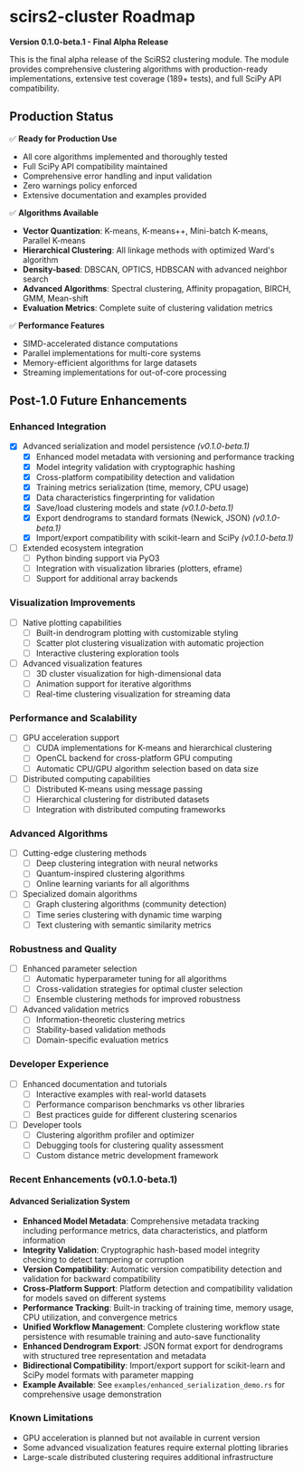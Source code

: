 # scirs2-cluster Roadmap

**Version 0.1.0-beta.1 - Final Alpha Release**

This is the final alpha release of the SciRS2 clustering module. The module provides comprehensive clustering algorithms with production-ready implementations, extensive test coverage (189+ tests), and full SciPy API compatibility.

## Production Status

✅ **Ready for Production Use**
- All core algorithms implemented and thoroughly tested
- Full SciPy API compatibility maintained
- Comprehensive error handling and input validation
- Zero warnings policy enforced
- Extensive documentation and examples provided

✅ **Algorithms Available**
- **Vector Quantization**: K-means, K-means++, Mini-batch K-means, Parallel K-means
- **Hierarchical Clustering**: All linkage methods with optimized Ward's algorithm
- **Density-based**: DBSCAN, OPTICS, HDBSCAN with advanced neighbor search
- **Advanced Algorithms**: Spectral clustering, Affinity propagation, BIRCH, GMM, Mean-shift
- **Evaluation Metrics**: Complete suite of clustering validation metrics

✅ **Performance Features**
- SIMD-accelerated distance computations
- Parallel implementations for multi-core systems
- Memory-efficient algorithms for large datasets
- Streaming implementations for out-of-core processing

## Post-1.0 Future Enhancements

### Enhanced Integration
- [x] Advanced serialization and model persistence *(v0.1.0-beta.1)*
  - [x] Enhanced model metadata with versioning and performance tracking
  - [x] Model integrity validation with cryptographic hashing
  - [x] Cross-platform compatibility detection and validation
  - [x] Training metrics serialization (time, memory, CPU usage)
  - [x] Data characteristics fingerprinting for validation
  - [x] Save/load clustering models and state *(v0.1.0-beta.1)*
  - [x] Export dendrograms to standard formats (Newick, JSON) *(v0.1.0-beta.1)*
  - [x] Import/export compatibility with scikit-learn and SciPy *(v0.1.0-beta.1)*
- [ ] Extended ecosystem integration
  - [ ] Python binding support via PyO3
  - [ ] Integration with visualization libraries (plotters, eframe)
  - [ ] Support for additional array backends

### Visualization Improvements
- [ ] Native plotting capabilities
  - [ ] Built-in dendrogram plotting with customizable styling
  - [ ] Scatter plot clustering visualization with automatic projection
  - [ ] Interactive clustering exploration tools
- [ ] Advanced visualization features
  - [ ] 3D cluster visualization for high-dimensional data
  - [ ] Animation support for iterative algorithms
  - [ ] Real-time clustering visualization for streaming data

### Performance and Scalability
- [ ] GPU acceleration support
  - [ ] CUDA implementations for K-means and hierarchical clustering
  - [ ] OpenCL backend for cross-platform GPU computing
  - [ ] Automatic CPU/GPU algorithm selection based on data size
- [ ] Distributed computing capabilities
  - [ ] Distributed K-means using message passing
  - [ ] Hierarchical clustering for distributed datasets
  - [ ] Integration with distributed computing frameworks

### Advanced Algorithms
- [ ] Cutting-edge clustering methods
  - [ ] Deep clustering integration with neural networks
  - [ ] Quantum-inspired clustering algorithms
  - [ ] Online learning variants for all algorithms
- [ ] Specialized domain algorithms
  - [ ] Graph clustering algorithms (community detection)
  - [ ] Time series clustering with dynamic time warping
  - [ ] Text clustering with semantic similarity metrics

### Robustness and Quality
- [ ] Enhanced parameter selection
  - [ ] Automatic hyperparameter tuning for all algorithms
  - [ ] Cross-validation strategies for optimal cluster selection
  - [ ] Ensemble clustering methods for improved robustness
- [ ] Advanced validation metrics
  - [ ] Information-theoretic clustering metrics
  - [ ] Stability-based validation methods
  - [ ] Domain-specific evaluation metrics

### Developer Experience
- [ ] Enhanced documentation and tutorials
  - [ ] Interactive examples with real-world datasets
  - [ ] Performance comparison benchmarks vs other libraries
  - [ ] Best practices guide for different clustering scenarios
- [ ] Developer tools
  - [ ] Clustering algorithm profiler and optimizer
  - [ ] Debugging tools for clustering quality assessment
  - [ ] Custom distance metric development framework

### Recent Enhancements (v0.1.0-beta.1)

#### Advanced Serialization System
- **Enhanced Model Metadata**: Comprehensive metadata tracking including performance metrics, data characteristics, and platform information
- **Integrity Validation**: Cryptographic hash-based model integrity checking to detect tampering or corruption
- **Version Compatibility**: Automatic version compatibility detection and validation for backward compatibility
- **Cross-Platform Support**: Platform detection and compatibility validation for models saved on different systems
- **Performance Tracking**: Built-in tracking of training time, memory usage, CPU utilization, and convergence metrics
- **Unified Workflow Management**: Complete clustering workflow state persistence with resumable training and auto-save functionality
- **Enhanced Dendrogram Export**: JSON format export for dendrograms with structured tree representation and metadata
- **Bidirectional Compatibility**: Import/export support for scikit-learn and SciPy model formats with parameter mapping
- **Example Available**: See `examples/enhanced_serialization_demo.rs` for comprehensive usage demonstration

### Known Limitations
- GPU acceleration is planned but not available in current version
- Some advanced visualization features require external plotting libraries
- Large-scale distributed clustering requires additional infrastructure